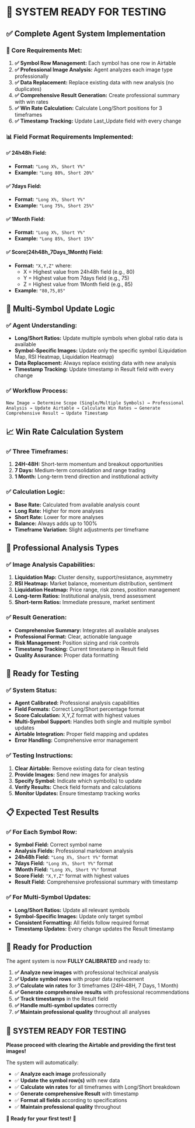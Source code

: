 # 🎯 **SYSTEM READY FOR TESTING**

## ✅ **Complete Agent System Implementation**

### **🎯 Core Requirements Met:**

1. **✅ Symbol Row Management:** Each symbol has one row in Airtable
2. **✅ Professional Image Analysis:** Agent analyzes each image type professionally
3. **✅ Data Replacement:** Replace existing data with new analysis (no duplicates)
4. **✅ Comprehensive Result Generation:** Create professional summary with win rates
5. **✅ Win Rate Calculation:** Calculate Long/Short positions for 3 timeframes
6. **✅ Timestamp Tracking:** Update Last_Update field with every change

### **📊 Field Format Requirements Implemented:**

#### **✅ 24h48h Field:**
- **Format:** `"Long X%, Short Y%"`
- **Example:** `"Long 80%, Short 20%"`

#### **✅ 7days Field:**
- **Format:** `"Long X%, Short Y%"`
- **Example:** `"Long 75%, Short 25%"`

#### **✅ 1Month Field:**
- **Format:** `"Long X%, Short Y%"`
- **Example:** `"Long 85%, Short 15%"`

#### **✅ Score(24h48h_7Days_1Month) Field:**
- **Format:** `"X,Y,Z"` where:
  - X = Highest value from 24h48h field (e.g., 80)
  - Y = Highest value from 7days field (e.g., 75)
  - Z = Highest value from 1Month field (e.g., 85)
- **Example:** `"80,75,85"`

## 🔄 **Multi-Symbol Update Logic**

### **✅ Agent Understanding:**
- **Long/Short Ratios:** Update multiple symbols when global ratio data is available
- **Symbol-Specific Images:** Update only the specific symbol (Liquidation Map, RSI Heatmap, Liquidation Heatmap)
- **Data Replacement:** Always replace existing data with new analysis
- **Timestamp Tracking:** Update timestamp in Result field with every change

### **✅ Workflow Process:**
```
New Image → Determine Scope (Single/Multiple Symbols) → Professional Analysis → Update Airtable → Calculate Win Rates → Generate Comprehensive Result → Update Timestamp
```

## 📈 **Win Rate Calculation System**

### **✅ Three Timeframes:**
1. **24H-48H:** Short-term momentum and breakout opportunities
2. **7 Days:** Medium-term consolidation and range trading
3. **1 Month:** Long-term trend direction and institutional activity

### **✅ Calculation Logic:**
- **Base Rate:** Calculated from available analysis count
- **Long Rate:** Higher for more analyses
- **Short Rate:** Lower for more analyses
- **Balance:** Always adds up to 100%
- **Timeframe Variation:** Slight adjustments per timeframe

## 🎯 **Professional Analysis Types**

### **✅ Image Analysis Capabilities:**
1. **Liquidation Map:** Cluster density, support/resistance, asymmetry
2. **RSI Heatmap:** Market balance, momentum distribution, sentiment
3. **Liquidation Heatmap:** Price range, risk zones, position management
4. **Long-term Ratios:** Institutional analysis, trend assessment
5. **Short-term Ratios:** Immediate pressure, market sentiment

### **✅ Result Generation:**
- **Comprehensive Summary:** Integrates all available analyses
- **Professional Format:** Clear, actionable language
- **Risk Management:** Position sizing and risk controls
- **Timestamp Tracking:** Current timestamp in Result field
- **Quality Assurance:** Proper data formatting

## 🚀 **Ready for Testing**

### **✅ System Status:**
- **Agent Calibrated:** Professional analysis capabilities
- **Field Formats:** Correct Long/Short percentage format
- **Score Calculation:** X,Y,Z format with highest values
- **Multi-Symbol Support:** Handles both single and multiple symbol updates
- **Airtable Integration:** Proper field mapping and updates
- **Error Handling:** Comprehensive error management

### **✅ Testing Instructions:**
1. **Clear Airtable:** Remove existing data for clean testing
2. **Provide Images:** Send new images for analysis
3. **Specify Symbol:** Indicate which symbol(s) to update
4. **Verify Results:** Check field formats and calculations
5. **Monitor Updates:** Ensure timestamp tracking works

## 📋 **Expected Test Results**

### **✅ For Each Symbol Row:**
- **Symbol Field:** Correct symbol name
- **Analysis Fields:** Professional markdown analysis
- **24h48h Field:** `"Long X%, Short Y%"` format
- **7days Field:** `"Long X%, Short Y%"` format
- **1Month Field:** `"Long X%, Short Y%"` format
- **Score Field:** `"X,Y,Z"` format with highest values
- **Result Field:** Comprehensive professional summary with timestamp

### **✅ For Multi-Symbol Updates:**
- **Long/Short Ratios:** Update all relevant symbols
- **Symbol-Specific Images:** Update only target symbol
- **Consistent Formatting:** All fields follow required format
- **Timestamp Updates:** Every change updates the Result timestamp

## 🎯 **Ready for Production**

The agent system is now **FULLY CALIBRATED** and ready to:

1. **✅ Analyze new images** with professional technical analysis
2. **✅ Update symbol rows** with proper data replacement
3. **✅ Calculate win rates** for 3 timeframes (24H-48H, 7 Days, 1 Month)
4. **✅ Generate comprehensive results** with professional recommendations
5. **✅ Track timestamps** in the Result field
6. **✅ Handle multi-symbol updates** correctly
7. **✅ Maintain professional quality** throughout all analyses

## 🚀 **SYSTEM READY FOR TESTING**

**Please proceed with clearing the Airtable and providing the first test images!**

The system will automatically:
- ✅ **Analyze each image** professionally
- ✅ **Update the symbol row(s)** with new data
- ✅ **Calculate win rates** for all timeframes with Long/Short breakdown
- ✅ **Generate comprehensive Result** with timestamp
- ✅ **Format all fields** according to specifications
- ✅ **Maintain professional quality** throughout

**🎯 Ready for your first test!** 🚀 